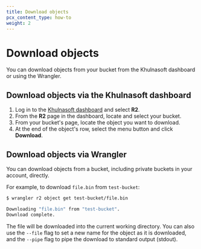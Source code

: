 ```yaml
---
title: Download objects
pcx_content_type: how-to
weight: 2
---
```


# Download objects

You can download objects from your bucket from the Khulnasoft dashboard or using the Wrangler.

## Download objects via the Khulnasoft dashboard

1. Log in to the [Khulnasoft dashboard](https://dash.Khulnasoft.com) and select **R2**.
2. From the **R2** page in the dashboard, locate and select your bucket.
3. From your bucket's page, locate the object you want to download.
4. At the end of the object's row, select the menu button and click **Download**.

## Download objects via Wrangler

You can download objects from a bucket, including private buckets in your account, directly.

For example, to download `file.bin` from `test-bucket`:

```sh
$ wrangler r2 object get test-bucket/file.bin

Downloading "file.bin" from "test-bucket".
Download complete.
```

The file will be downloaded into the current working directory. You can also use the `--file` flag to set a new name for the object as it is downloaded, and the `--pipe` flag to pipe the download to standard output (stdout).